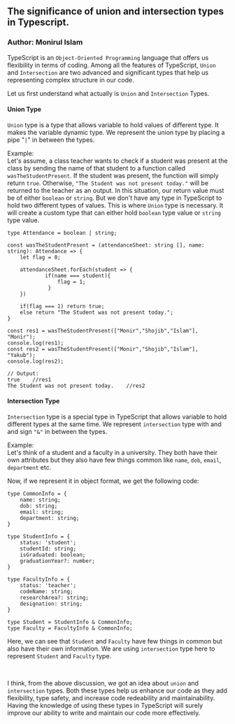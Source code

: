 ## The significance of union and intersection types in Typescript.

### Author: Monirul Islam

TypeScript is an `Object-Oriented Programming` language that offers us flexibility in terms of coding. Among all the features of TypeScript, `Union` and `Intersection` are two advanced and significant types that help us representing complex structure in our code.

Let us first understand what actually is `Union` and `Intersection` Types.

#### Union Type

`Union` type is a type that allows variable to hold values of different type. It makes the variable dynamic type. We represent the union type by placing a pipe "`|`" in between the types.

Example: <br/>
Let's assume, a class teacher wants to check if a student was present at the class by sending the name of that student to a function called `wasTheStudentPresent`. If the student was present, the function will simply return `true`. Otherwise, `"The Student was not present today."` will be returned to the teacher as an output. In this situation, our return value must be of either `boolean` or `string`. But we don't have any type in TypeScript to hold two different types of values. This is where `Union` type is necessary. It will create a custom type that can either hold `boolean` type value or `string` type value.

```
type Attendance = boolean | string;

const wasTheStudentPresent = (attendanceSheet: string [], name: string): Attendance => {
	let flag = 0;

	attendanceSheet.forEach(student => {
            if(name === student){
                flag = 1;
             }
	})

    if(flag === 1) return true;
    else return "The Student was not present today.";
}

const res1 = wasTheStudentPresent(["Monir","Shojib","Islam"], "Monir");
console.log(res1);
const res2 = wasTheStudentPresent(["Monir","Shojib","Islam"], "Yakub");
console.log(res2);

// Output:
true    //res1
The Student was not present today.    //res2
```

#### Intersection Type

`Intersection` type is a special type in TypeScript that allows variable to hold different types at the same time. We represent `intersection` type with and and sign `"&"` in between the types.

Example: <br/>
Let's think of a student and a faculty in a university. They both have their own attributes but they also have few things common like `name`, `dob`, `email`, `department` etc.
<br/>

Now, if we represent it in object format, we get the following code:

```
type CommonInfo = {
    name: string;
    dob: string;
    email: string;
    department: string;
}

type StudentInfo = {
    status: 'student';
    studentId: string;
    isGraduated: boolean;
    graduationYear?: number;
}

type FacultyInfo = {
    status: 'teacher';
    codeName: string;
    researchArea?: string;
    designation: string;
}

type Student = StudentInfo & CommonInfo;
type Faculty = FacultyInfo & CommonInfo;

```

Here, we can see that `Student` and `Faculty` have few things in common but also have their own information. We are using `intersection` type here to represent `Student` and `Faculty` type.

<br/>

I think, from the above discussion, we got an idea about `union` and `intersection` types. Both these types help us enhance our code as they add flexibility, type safety, and increase code redeability and maintainability. Having the knowledge of using these types in TypeScript will surely improve our ability to write and maintain our code more effectively.
